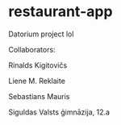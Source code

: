 # restaurant-app
Datorium project lol

Collaborators:

  Rinalds Kigitovičs
  
  Liene M. Reklaite
  
  Sebastians Mauris
  
  Siguldas Valsts ģimnāzija, 12.a

